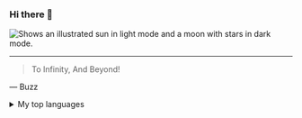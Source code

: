 ### Hi there 👋
<picture>
  <source media="(prefers-color-scheme: dark)" srcset="(https://w7.pngwing.com/pngs/59/236/png-transparent-buzz-lightyear-jessie-toy-story-sheriff-woody-tim-allen-toy-story-buzz-file-toy-story-buzz-lightyear-illustration-computer-wallpaper-cartoons-cartoon.png)">
  <source media="(prefers-color-scheme: light)" srcset="[https://user-images.githubusercontent.com/25423296/163456779-a8556205-d0a5-45e2-ac17-42d089e3c3f8.png](https://w7.pngwing.com/pngs/59/236/png-transparent-buzz-lightyear-jessie-toy-story-sheriff-woody-tim-allen-toy-story-buzz-file-toy-story-buzz-lightyear-illustration-computer-wallpaper-cartoons-cartoon.png)">
  <img alt="Shows an illustrated sun in light mode and a moon with stars in dark mode." src="[https://user-images.githubusercontent.com/25423296/163456779-a8556205-d0a5-45e2-ac17-42d089e3c3f8.png](https://w7.pngwing.com/pngs/59/236/png-transparent-buzz-lightyear-jessie-toy-story-sheriff-woody-tim-allen-toy-story-buzz-file-toy-story-buzz-lightyear-illustration-computer-wallpaper-cartoons-cartoon.png)">
</picture>


---
> To Infinity, And Beyond!

— Buzz
<details>
<summary>My top languages</summary>

| Rank | Languages |
|-----:|-----------|
|     1| Python    |
|     2| SQL       |
|     3|           |

</details>
<!--
**sujaymacwan/sujaymacwan** is a ✨ _special_ ✨ repository because its `README.md` (this file) appears on your GitHub profile.

Here are some ideas to get you started:

- 🔭 I’m currently working on ...
- 🌱 I’m currently learning ...
- 👯 I’m looking to collaborate on ...
- 🤔 I’m looking for help with ...
- 💬 Ask me about ...
- 📫 How to reach me: ...
- 😄 Pronouns: ...
- ⚡ Fun fact: ...
-->
